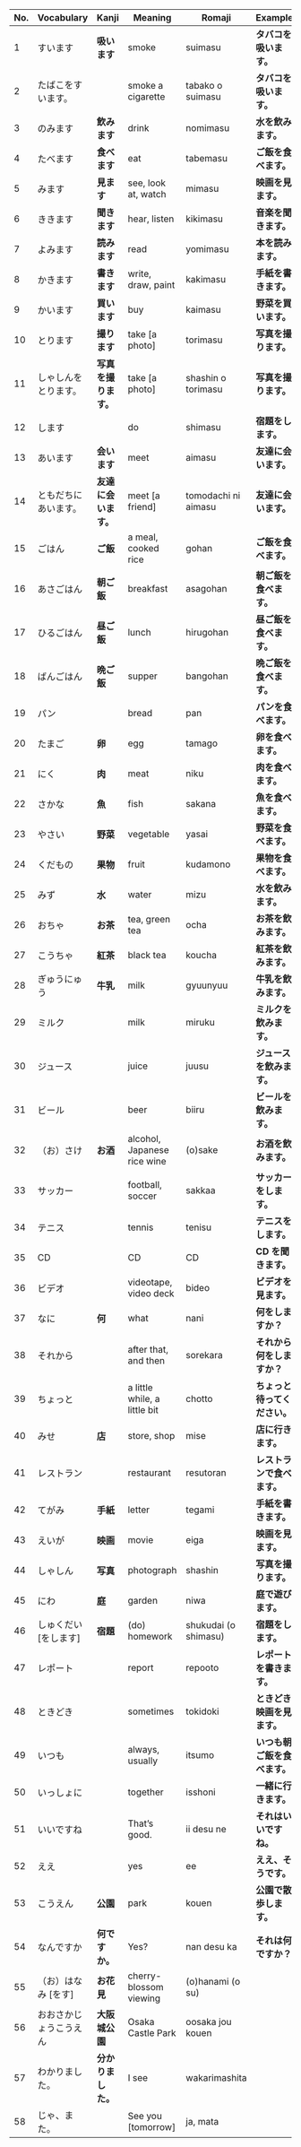 | No. | Vocabulary             | Kanji                | Meaning                      | Romaji               | Example                      |
| --- | ---------------------- | -------------------- | ---------------------------- | -------------------- | ---------------------------- |
| 1   | すいます               | **吸います**         | smoke                        | suimasu              | **タバコを吸います。**       |
| 2   | たばこをすいます。     |                      | smoke a cigarette            | tabako o suimasu     | **タバコを吸います。**       |
| 3   | のみます               | **飲みます**         | drink                        | nomimasu             | **水を飲みます。**           |
| 4   | たべます               | **食べます**         | eat                          | tabemasu             | **ご飯を食べます。**         |
| 5   | みます                 | **見ます**           | see, look at, watch          | mimasu               | **映画を見ます。**           |
| 6   | ききます               | **聞きます**         | hear, listen                 | kikimasu             | **音楽を聞きます。**         |
| 7   | よみます               | **読みます**         | read                         | yomimasu             | **本を読みます。**           |
| 8   | かきます               | **書きます**         | write, draw, paint           | kakimasu             | **手紙を書きます。**         |
| 9   | かいます               | **買います**         | buy                          | kaimasu              | **野菜を買います。**         |
| 10  | とります               | **撮ります**         | take [a photo]               | torimasu             | **写真を撮ります。**         |
| 11  | しゃしんをとります。   | **写真を撮ります。** | take [a photo]               | shashin o torimasu   | **写真を撮ります。**         |
| 12  | します                 |                      | do                           | shimasu              | **宿題をします。**           |
| 13  | あいます               | **会います**         | meet                         | aimasu               | **友達に会います。**         |
| 14  | ともだちにあいます。   | **友達に会います。** | meet [a friend]              | tomodachi ni aimasu  | **友達に会います。**         |
| 15  | ごはん                 | **ご飯**             | a meal, cooked rice          | gohan                | **ご飯を食べます。**         |
| 16  | あさごはん             | **朝ご飯**           | breakfast                    | asagohan             | **朝ご飯を食べます。**       |
| 17  | ひるごはん             | **昼ご飯**           | lunch                        | hirugohan            | **昼ご飯を食べます。**       |
| 18  | ばんごはん             | **晩ご飯**           | supper                       | bangohan             | **晩ご飯を食べます。**       |
| 19  | パン                   |                      | bread                        | pan                  | **パンを食べます。**         |
| 20  | たまご                 | **卵**               | egg                          | tamago               | **卵を食べます。**           |
| 21  | にく                   | **肉**               | meat                         | niku                 | **肉を食べます。**           |
| 22  | さかな                 | **魚**               | fish                         | sakana               | **魚を食べます。**           |
| 23  | やさい                 | **野菜**             | vegetable                    | yasai                | **野菜を食べます。**         |
| 24  | くだもの               | **果物**             | fruit                        | kudamono             | **果物を食べます。**         |
| 25  | みず                   | **水**               | water                        | mizu                 | **水を飲みます。**           |
| 26  | おちゃ                 | **お茶**             | tea, green tea               | ocha                 | **お茶を飲みます。**         |
| 27  | こうちゃ               | **紅茶**             | black tea                    | koucha               | **紅茶を飲みます。**         |
| 28  | ぎゅうにゅう           | **牛乳**             | milk                         | gyuunyuu             | **牛乳を飲みます。**         |
| 29  | ミルク                 |                      | milk                         | miruku               | **ミルクを飲みます。**       |
| 30  | ジュース               |                      | juice                        | juusu                | **ジュースを飲みます。**     |
| 31  | ビール                 |                      | beer                         | biiru                | **ビールを飲みます。**       |
| 32  | （お）さけ             | **お酒**             | alcohol, Japanese rice wine  | (o)sake              | **お酒を飲みます。**         |
| 33  | サッカー               |                      | football, soccer             | sakkaa               | **サッカーをします。**       |
| 34  | テニス                 |                      | tennis                       | tenisu               | **テニスをします。**         |
| 35  | CD                     |                      | CD                           | CD                   | **CD を聞きます。**          |
| 36  | ビデオ                 |                      | videotape, video deck        | bideo                | **ビデオを見ます。**         |
| 37  | なに                   | **何**               | what                         | nani                 | **何をしますか？**           |
| 38  | それから               |                      | after that, and then         | sorekara             | **それから何をしますか？**   |
| 39  | ちょっと               |                      | a little while, a little bit | chotto               | **ちょっと待ってください。** |
| 40  | みせ                   | **店**               | store, shop                  | mise                 | **店に行きます。**           |
| 41  | レストラン             |                      | restaurant                   | resutoran            | **レストランで食べます。**   |
| 42  | てがみ                 | **手紙**             | letter                       | tegami               | **手紙を書きます。**         |
| 43  | えいが                 | **映画**             | movie                        | eiga                 | **映画を見ます。**           |
| 44  | しゃしん               | **写真**             | photograph                   | shashin              | **写真を撮ります。**         |
| 45  | にわ                   | **庭**               | garden                       | niwa                 | **庭で遊びます。**           |
| 46  | しゅくだい [をします]  | **宿題**             | (do) homework                | shukudai (o shimasu) | **宿題をします。**           |
| 47  | レポート               |                      | report                       | repooto              | **レポートを書きます。**     |
| 48  | ときどき               |                      | sometimes                    | tokidoki             | **ときどき映画を見ます。**   |
| 49  | いつも                 |                      | always, usually              | itsumo               | **いつも朝ご飯を食べます。** |
| 50  | いっしょに             |                      | together                     | isshoni              | **一緒に行きます。**         |
| 51  | いいですね             |                      | That’s good.                 | ii desu ne           | **それはいいですね。**       |
| 52  | ええ                   |                      | yes                          | ee                   | **ええ、そうです。**         |
| 53  | こうえん               | **公園**             | park                         | kouen                | **公園で散歩します。**       |
| 54  | なんですか             | **何ですか。**       | Yes?                         | nan desu ka          | **それは何ですか？**         |
| 55  | （お）はなみ [をす]    | **お花見**           | cherry-blossom viewing       | (o)hanami (o su)     |                              |
| 56  | おおさかじょうこうえん | **大阪城公園**       | Osaka Castle Park            | oosaka jou kouen     |                              |
| 57  | わかりました。         | **分かりました。**   | I see                        | wakarimashita        |                              |
| 58  | じゃ、また。           |                      | See you [tomorrow]           | ja, mata             |                              |

